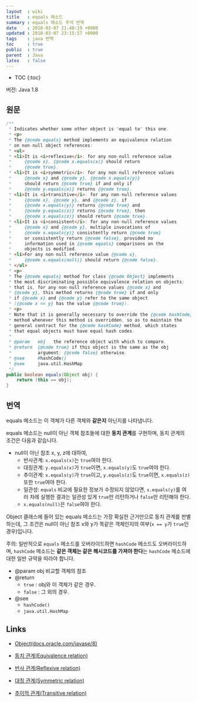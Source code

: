 ```yaml
---
layout  : wiki
title   : equals 메소드
summary : equals 메소드 주석 번역
date    : 2018-03-07 21:40:19 +0900
updated : 2018-03-07 23:15:57 +0900
tags    : java 번역
toc     : true
public  : true
parent  : Java
latex   : false
---
```

* TOC
{:toc}

버전: Java 1.8

## 원문

```java
/**
 * Indicates whether some other object is "equal to" this one.
 * <p>
 * The {@code equals} method implements an equivalence relation
 * on non-null object references:
 * <ul>
 * <li>It is <i>reflexive</i>: for any non-null reference value
 *     {@code x}, {@code x.equals(x)} should return
 *     {@code true}.
 * <li>It is <i>symmetric</i>: for any non-null reference values
 *     {@code x} and {@code y}, {@code x.equals(y)}
 *     should return {@code true} if and only if
 *     {@code y.equals(x)} returns {@code true}.
 * <li>It is <i>transitive</i>: for any non-null reference values
 *     {@code x}, {@code y}, and {@code z}, if
 *     {@code x.equals(y)} returns {@code true} and
 *     {@code y.equals(z)} returns {@code true}, then
 *     {@code x.equals(z)} should return {@code true}.
 * <li>It is <i>consistent</i>: for any non-null reference values
 *     {@code x} and {@code y}, multiple invocations of
 *     {@code x.equals(y)} consistently return {@code true}
 *     or consistently return {@code false}, provided no
 *     information used in {@code equals} comparisons on the
 *     objects is modified.
 * <li>For any non-null reference value {@code x},
 *     {@code x.equals(null)} should return {@code false}.
 * </ul>
 * <p>
 * The {@code equals} method for class {@code Object} implements
 * the most discriminating possible equivalence relation on objects;
 * that is, for any non-null reference values {@code x} and
 * {@code y}, this method returns {@code true} if and only
 * if {@code x} and {@code y} refer to the same object
 * ({@code x == y} has the value {@code true}).
 * <p>
 * Note that it is generally necessary to override the {@code hashCode}
 * method whenever this method is overridden, so as to maintain the
 * general contract for the {@code hashCode} method, which states
 * that equal objects must have equal hash codes.
 *
 * @param   obj   the reference object with which to compare.
 * @return  {@code true} if this object is the same as the obj
 *          argument; {@code false} otherwise.
 * @see     #hashCode()
 * @see     java.util.HashMap
 */
public boolean equals(Object obj) {
    return (this == obj);
}
```

## 번역

equals 메소드는 이 객체가 다른 객체와 **같은지** 아닌지를 나타냅니다.

equals 메소드는 null이 아닌 객체 참조들에 대한 **동치 관계**를 구현하며, 동치 관계의 조건은 다음과 같습니다.

* null이 아닌 참조 x, y, z에 대하여,
    * 반사관계: `x.equals(x)`는 `true`여야 한다.
    * 대칭관계: `y.equals(x)`가 `true`이면, `x.equals(y)`도 `true`여야 한다.
    * 추이관계: `x.equals(y)`가 `true`이고, `y.equals(z)`도 `true`이면, `x.equals(z)` 또한 `true`여야 한다.
    * 일관성: `equals` 비교에 필요한 정보가 수정되지 않았다면, `x.equals(y)`를 여러 차례 실행한 결과는 일관성 있게 `true`만 리턴하거나 `false`만 리턴해야 한다.
    * `x.equals(null)`은 `false`여야 한다.

Object 클래스에 들어 있는 equals 메소드는 가장 확실한 근거만으로 동치 관계를 판별하는데, 그 조건은 null이 아닌 참조 x와 y가 똑같은 객체인지의 여부(`x == y`가 `true`인 경우)입니다.

주의: 일반적으로 `equals` 메소드를 오버라이드하면 `hashCode` 메소드도 오버라이드하며, `hashCode` 메소드는 **같은 객체는 같은 해시코드를 가져야 한다**는 `hashCode` 메소드에 대한 일반 규약을 따라야 합니다.

* @param obj 비교할 객체의 참조
* @return
    * `true` : obj와 이 객체가 같은 경우.
    * `false` : 그 외의 경우.
* @see
    * `hashCode()`
    * `java.util.HashMap`

## Links

* [Object(docs.oracle.com/javase/8)](https://docs.oracle.com/javase/8/docs/api/java/lang/Object.html)

* [동치 관계(Equivalence relation)](https://ko.wikipedia.org/wiki/%EB%8F%99%EC%B9%98%EA%B4%80%EA%B3%84)
* [반사 관계(Reflexive relation)](https://ko.wikipedia.org/wiki/%EB%B0%98%EC%82%AC%EA%B4%80%EA%B3%84)
* [대칭 관계(Symmetric relation)](https://ko.wikipedia.org/wiki/%EB%8C%80%EC%B9%AD%EA%B4%80%EA%B3%84)
* [추이적 관계(Transitive relation)](https://ko.wikipedia.org/wiki/%EC%B6%94%EC%9D%B4%EC%A0%81_%EA%B4%80%EA%B3%84)
